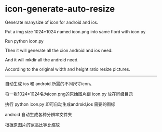 # icon-generate-auto-resize
Generate manysize of icon for android and ios.

Put a img size 1024*1024 named icon.png into same flord with icon.py

Run python icon.py

Then it will generate all the cion android and ios need.

And it will mkdir all the android need.

According to the original width and height ratio resize pictures.


-----------------------------

自动生成 ios 和 android 所需的不同尺寸icon。

将一张1024*1024名为icon.png的原始图片跟 icon.py 放在同级目录

执行 python icon.py 即可自动生成android,ios 需要的图标

android 自动生成各种分辨率文件夹

根据原图片的宽高比等比缩放
